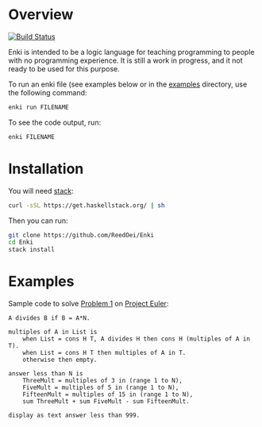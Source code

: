 # Overview

[![Build Status](https://travis-ci.org/ReedOei/Enki.svg?branch=master)](https://travis-ci.org/ReedOei/Enki)

Enki is intended to be a logic language for teaching programming to people with no programming experience.
It is still a work in progress, and it not ready to be used for this purpose.

To run an enki file (see examples below or in the [examples](https://github.com/ReedOei/Enki/tree/master/examples) directory, use the following command:

```bash
enki run FILENAME
```

To see the code output, run:

```bash
enki FILENAME
```

# Installation

You will need [stack](https://docs.haskellstack.org/en/stable/README/):

```bash
curl -sSL https://get.haskellstack.org/ | sh
```

Then you can run:

```bash
git clone https://github.com/ReedOei/Enki
cd Enki
stack install
```

# Examples

Sample code to solve [Problem 1](https://projecteuler.net/problem=1) on [Project Euler](https://projecteuler.net/):

```
A divides B if B = A*N.

multiples of A in List is
    when List = cons H T, A divides H then cons H (multiples of A in T).
    when List = cons H T then multiples of A in T.
    otherwise then empty.

answer less than N is
    ThreeMult = multiples of 3 in (range 1 to N),
    FiveMult = multiples of 5 in (range 1 to N),
    FifteenMult = multiples of 15 in (range 1 to N),
    sum ThreeMult + sum FiveMult - sum FifteenMult.

display as text answer less than 999.
```

